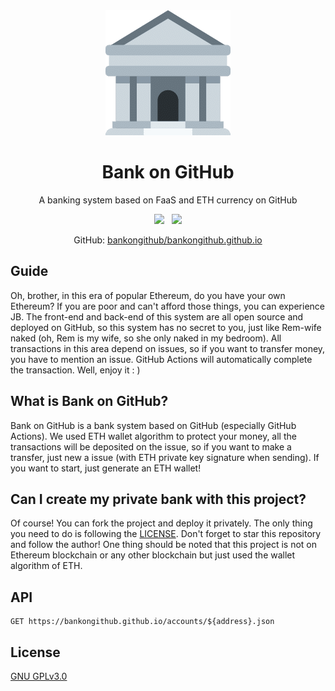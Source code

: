<div align="center">

<img src="./web/src/assets/logo.png" />

<h1>Bank on GitHub</h1>

A banking system based on FaaS and ETH currency on GitHub

<a href="https://bankongithub.github.io"><img src="https://shields.io/badge/Try-Now-blue?style=for-the-badge&color=blue" /></a> &nbsp; 
<a href="https://choosealicense.com/licenses/gpl-3.0/"><img src="https://shields.io/badge/License-GPL_v3.0-white?style=for-the-badge&color=green"></a>

GitHub: <a href="https://github.com/bankongithub/bankongithub.github.io">bankongithub/bankongithub.github.io</a>

</div>

## Guide

Oh, brother, in this era of popular Ethereum, do you have your own Ethereum? If you are poor and can't afford those things, you can experience JB. The front-end and back-end of this system are all open source and deployed on GitHub, so this system has no secret to you, just like Rem-wife naked (oh, Rem is my wife, so she only naked in my bedroom). All transactions in this area depend on issues, so if you want to transfer money, you have to mention an issue. GitHub Actions will automatically complete the transaction. Well, enjoy it : )

## What is Bank on GitHub?

Bank on GitHub is a bank system based on GitHub (especially GitHub Actions). We used ETH wallet algorithm to protect your money, all the transactions will be deposited on the issue, so if you want to make a transfer, just new a issue (with ETH private key signature when sending). If you want to start, just generate an ETH wallet!

## Can I create my private bank with this project?

Of course! You can fork the project and deploy it privately. The only thing you need to do is following the [LICENSE](https://choosealicense.com/licenses/gpl-3.0/). Don't forget to star this repository and follow the author! One thing should be noted that this project is not on Ethereum blockchain or any other blockchain but just used the wallet algorithm of ETH.

## API

```
GET https://bankongithub.github.io/accounts/${address}.json
```

## License
[GNU GPLv3.0](https://choosealicense.com/licenses/gpl-3.0/)
